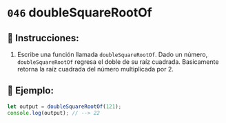# `046` doubleSquareRootOf

## 📝 Instrucciones:

1. Escribe una función llamada `doubleSquareRootOf`. Dado un número, `doubleSquareRootOf` regresa el doble de su raíz cuadrada. Basicamente retorna la raíz cuadrada del número multiplicada por 2.

## 📎 Ejemplo:

```Javascript
let output = doubleSquareRootOf(121);
console.log(output); // --> 22
```
